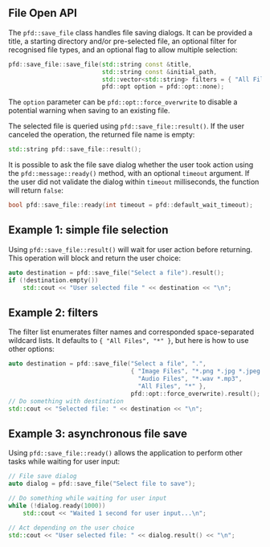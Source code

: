 ## File Open API

The `pfd::save_file` class handles file saving dialogs. It can be provided a title, a starting
directory and/or pre-selected file, an optional filter for recognised file types, and an optional
flag to allow multiple selection:

```cpp
pfd::save_file::save_file(std::string const &title,
                          std::string const &initial_path,
                          std::vector<std::string> filters = { "All Files", "*" },
                          pfd::opt option = pfd::opt::none);
```

The `option` parameter can be `pfd::opt::force_overwrite` to disable a potential warning when
saving to an existing file.

The selected file is queried using `pfd::save_file::result()`. If the user canceled the
operation, the returned file name is empty:

```cpp
std::string pfd::save_file::result();
```

It is possible to ask the file save dialog whether the user took action using the
`pfd::message::ready()` method, with an optional `timeout` argument. If the user did not validate
the dialog within `timeout` milliseconds, the function will return `false`:

```cpp
bool pfd::save_file::ready(int timeout = pfd::default_wait_timeout);
```

## Example 1: simple file selection

Using `pfd::save_file::result()` will wait for user action before returning. This operation will
block and return the user choice:

```cpp
auto destination = pfd::save_file("Select a file").result();
if (!destination.empty())
    std::cout << "User selected file " << destination << "\n";
```

## Example 2: filters

The filter list enumerates filter names and corresponded space-separated wildcard lists. It
defaults to `{ "All Files", "*" }`, but here is how to use other options:

```cpp
auto destination = pfd::save_file("Select a file", ".",
                                  { "Image Files", "*.png *.jpg *.jpeg *.bmp",
                                    "Audio Files", "*.wav *.mp3",
                                    "All Files", "*" },
                                  pfd::opt::force_overwrite).result();
// Do something with destination
std::cout << "Selected file: " << destination << "\n";
```

## Example 3: asynchronous file save

Using `pfd::save_file::ready()` allows the application to perform other tasks while waiting for
user input:

```cpp
// File save dialog
auto dialog = pfd::save_file("Select file to save");

// Do something while waiting for user input
while (!dialog.ready(1000))
    std::cout << "Waited 1 second for user input...\n";

// Act depending on the user choice
std::cout << "User selected file: " << dialog.result() << "\n";
```
